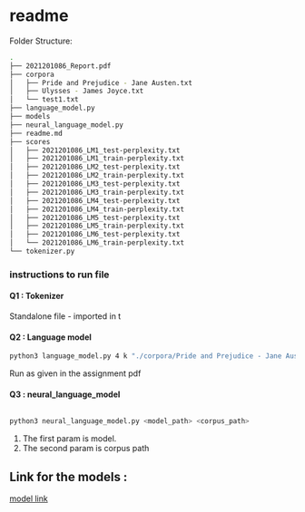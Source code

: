# readme

Folder Structure:
```bash
.
├── 2021201086_Report.pdf
├── corpora
│   ├── Pride and Prejudice - Jane Austen.txt
│   ├── Ulysses - James Joyce.txt
│   └── test1.txt
├── language_model.py
├── models
├── neural_language_model.py
├── readme.md
├── scores
│   ├── 2021201086_LM1_test-perplexity.txt
│   ├── 2021201086_LM1_train-perplexity.txt
│   ├── 2021201086_LM2_test-perplexity.txt
│   ├── 2021201086_LM2_train-perplexity.txt
│   ├── 2021201086_LM3_test-perplexity.txt
│   ├── 2021201086_LM3_train-perplexity.txt
│   ├── 2021201086_LM4_test-perplexity.txt
│   ├── 2021201086_LM4_train-perplexity.txt
│   ├── 2021201086_LM5_test-perplexity.txt
│   ├── 2021201086_LM5_train-perplexity.txt
│   ├── 2021201086_LM6_test-perplexity.txt
│   └── 2021201086_LM6_train-perplexity.txt
└── tokenizer.py
```
### instructions to run file

#### Q1 : Tokenizer

Standalone file - imported in t

#### Q2 : Language model

```bash
python3 language_model.py 4 k "./corpora/Pride and Prejudice - Jane Austen.txt"
```

Run as given in the assignment pdf

#### Q3 : neural_language_model

```bash

python3 neural_language_model.py <model_path> <corpus_path>
```

1. The first param is model.
2. The second param is corpus path


## Link for the models :
[model link](https://drive.google.com/drive/folders/1QKUU0w7etRXGvFEKYSeKn5LTMVLIDlhm?usp=sharing)